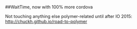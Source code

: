 ##WaitTime, now with 100% more cordova

Not touching anything else polymer-related until after IO 2015:
<http://chuckh.github.io/road-to-polymer>
